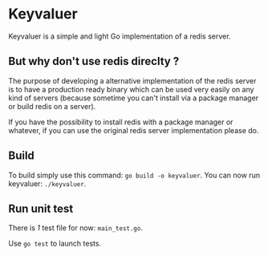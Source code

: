 # Keyvaluer

Keyvaluer is a simple and light Go implementation of a redis server.

## But why don't use redis direclty ?

The purpose of developing a alternative implementation of the redis server is to have a production ready binary which can be used very easily on any kind of servers (because sometime you can't install via a package manager or build redis on a server).

If you have the possibility to install redis with a package manager or whatever, if you can use the original redis server implementation please do.

## Build

To build simply use this command: `go build -o keyvaluer`.
You can now run keyvaluer: `./keyvaluer`.

## Run unit test

There is *1* test file for now: `main_test.go`.

Use `go test` to launch tests.
